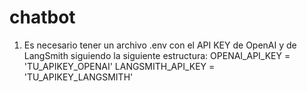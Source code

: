 # chatbot

1. Es necesario tener un archivo .env con el API KEY de OpenAI y de LangSmith siguiendo la siguiente estructura:
  OPENAI_API_KEY = 'TU_APIKEY_OPENAI'
  LANGSMITH_API_KEY = 'TU_APIKEY_LANGSMITH'

